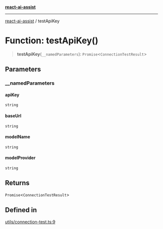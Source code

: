 [**react-ai-assist**](../README.md)

***

[react-ai-assist](../globals.md) / testApiKey

# Function: testApiKey()

> **testApiKey**(`__namedParameters`): `Promise`\<`ConnectionTestResult`\>

## Parameters

### \_\_namedParameters

#### apiKey

`string`

#### baseUrl

`string`

#### modelName

`string`

#### modelProvider

`string`

## Returns

`Promise`\<`ConnectionTestResult`\>

## Defined in

[utils/connection-test.ts:9](https://github.com/lixun910/ai-assistant/blob/3d3b9b0ad83cd6e8a6fa140c45b5cd7a1afa7cb8/src/utils/connection-test.ts#L9)
